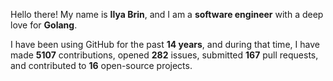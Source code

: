 Hello there! My name is **Ilya Brin**, and I am a **software engineer** with a deep love for **Golang**.

I have been using GitHub for the past **14 years**, and during that time, I have made **5107** contributions, opened **282** issues, submitted **167** pull requests, and contributed to **16** open-source projects.
